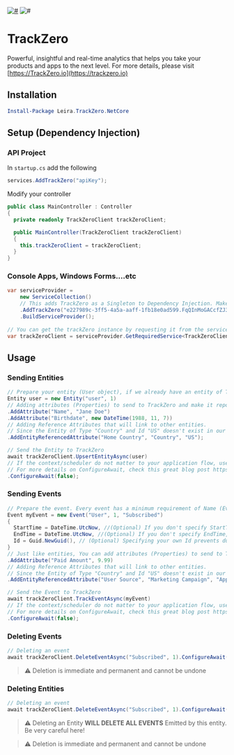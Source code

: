 [![#](https://img.shields.io/nuget/v/Leira.TrackZero.NetCore.svg?style=flat-square)](https://www.nuget.org/packages/Leira.TrackZero.NetCore)
![#](https://img.shields.io/github/license/leiratech/TrackZero.DotNetCore?style=flat-square)

# TrackZero
Powerful, insightful and real-time analytics that helps you take your products and apps to the next level.
For more details, please visit [https://TrackZero.io](https://trackzero.io)

## Installation
``` powershell
Install-Package Leira.TrackZero.NetCore
```

## Setup (Dependency Injection)
### API Project

In `startup.cs` add the following

``` c#
services.AddTrackZero("apiKey");
```

Modify your controller
``` c#
public class MainController : Controller
{
  private readonly TrackZeroClient trackZeroClient;

  public MainController(TrackZeroClient trackZeroClient)
  {
    this.trackZeroClient = trackZeroClient;
  }
}
```

### Console Apps, Windows Forms....etc
``` c#
var serviceProvider =
    new ServiceCollection()
    // This adds TrackZero as a Singleton to Dependency Injection. Make sure to add your API Key
    .AddTrackZero("e227989c-3ff5-4a5a-aaff-1fb18e0ad599.FqQInMoGACcfZJ3DmqLjTfvrYBIuFlNM")
    .BuildServiceProvider();
    
// You can get the trackZero instance by requesting it from the service provider, or by adding the TrackZeroClient to the constructor class.
var trackZeroClient = serviceProvider.GetRequiredService<TrackZeroClient>();
```

## Usage
### Sending Entities
``` c#
// Prepare your entity (User object), if we already have an entity of Type "User" and Id 1, this will update the information stored in TrackZero with the ones we set here.
Entity user = new Entity("user", 1)
// Adding attributes (Properties) to send to TrackZero and make it reportable.
.AddAttribute("Name", "Jane Doe")
.AddAttribute("Birthdate", new DateTime(1988, 11, 7))
// Adding Reference Attributes that will link to other entities.
// Since the Entity of Type "Country" and Id "US" doesn't exist in our project, it will be created automatically. We will add more attributes to it later.
.AddEntityReferencedAttribute("Home Country", "Country", "US");

// Send the Entity to TrackZero
await trackZeroClient.UpsertEntityAsync(user)
// If the context/scheduler do not matter to your application flow, use ConfigureAwait(false) as it aids performance.
// For more details on ConfigureAwait, check this great blog post https://devblogs.microsoft.com/dotnet/configureawait-faq/
.ConfigureAwait(false);
```

### Sending Events
``` c#
// Prepare the event. Every event has a minimum requirement of Name (Event Name), and Emitter info (The entitiy that triggered the event).
Event myEvent = new Event("User", 1, "Subscribed")
{
  StartTime = DateTime.UtcNow, //(Optional) If you don't specify StartTime, it will be automatically set to the current time UTC
  EndTime = DateTime.UtcNow, //(Optional) If you don't specify EndTime, it will be automatically set to the current time UTC
  Id = Guid.NewGuid(), // (Optional) Specifying your own Id prevents duplication if it happens and you send this event again. When not specified, it will be automatically set to a NewGuid.
}
// Just like entities, You can add attributes (Properties) to send to TrackZero and make it reportable.
.AddAttribute("Paid Amount", 9.99)
// Adding Reference Attributes that will link to other entities.
// Since the Entity of Type "Country" and Id "US" doesn't exist in our project, it will be created automatically. We will add more attributes to it later.
.AddEntityReferencedAttribute("User Source", "Marketing Campaign", "Appstore Direct Marketing");

// Send the Event to TrackZero
await trackZeroClient.TrackEventAsync(myEvent)
// If the context/scheduler do not matter to your application flow, use ConfigureAwait(false) as it aids performance.
// For more details on ConfigureAwait, check this great blog post https://devblogs.microsoft.com/dotnet/configureawait-faq/
.ConfigureAwait(false);
```


### Deleting Events
``` c#
// Deleting an event
await trackZeroClient.DeleteEventAsync("Subscribed", 1).ConfigureAwait(false);
```
> :warning: Deletion is immediate and permanent and cannot be undone

### Deleting Entities
``` c#
// Deleting an event
await trackZeroClient.DeleteEventAsync("Subscribed", 1).ConfigureAwait(false);
```
> :warning: Deleting an Entity **WILL DELETE ALL EVENTS** Emitted by this entity. Be very careful here!

> :warning: Deletion is immediate and permanent and cannot be undone
